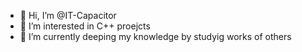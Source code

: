 - 👋 Hi, I’m @IT-Capacitor
- 👀 I’m interested in C++ proejcts
- 🌱 I’m currently deeping my knowledge by studyig works of others 

<!---
IT-Capacitor/IT-Capacitor is a ✨ special ✨ repository because its `README.md` (this file) appears on your GitHub profile.
You can click the Preview link to take a look at your changes.
--->
